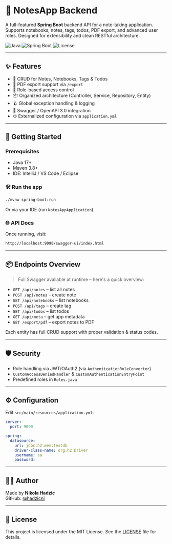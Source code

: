 # 📝 NotesApp Backend

A full-featured **Spring Boot** backend API for a note-taking application. Supports notebooks, notes, tags, todos, PDF export, and advanced user roles. Designed for extensibility and clean RESTful architecture.

![Java](https://img.shields.io/badge/Java-17+-blue?logo=java)
![Spring Boot](https://img.shields.io/badge/Spring%20Boot-3.x-brightgreen?logo=springboot)
![License](https://img.shields.io/badge/license-MIT-green)

---

## ✨ Features

- 🧾 CRUD for Notes, Notebooks, Tags & Todos
- 📄 PDF export support via `/export`
- 🔐 Role-based access control
- 📦 Organized architecture (Controller, Service, Repository, Entity)
- 🪝 Global exception handling & logging
- 🧰 Swagger / OpenAPI 3.0 integration
- ⚙️ Externalized configuration via `application.yml`

---

## 🚀 Getting Started

### Prerequisites

- Java 17+
- Maven 3.8+
- IDE: IntelliJ / VS Code / Eclipse

### 🛠️ Run the app

```bash
./mvnw spring-boot:run
```

Or via your IDE (run `NotesAppApplication`).

### 🌐 API Docs

Once running, visit:

```
http://localhost:9090/swagger-ui/index.html
```

---

## 📦 Endpoints Overview

> Full Swagger available at runtime – here's a quick overview:

- `GET /api/notes` – list all notes
- `POST /api/notes` – create note
- `GET /api/notebooks` – list notebooks
- `POST /api/tags` – create tag
- `GET /api/todos` – list todos
- `GET /api/meta` – get app metadata
- `GET /export/pdf` – export notes to PDF

Each entity has full CRUD support with proper validation & status codes.

---

## 🛡️ Security

- Role handling via JWT/OAuth2 (via `AuthenticationRoleConverter`)
- `CustomAccessDeniedHandler` & `CustomAuthenticationEntryPoint`
- Predefined roles in `Roles.java`

---

## ⚙️ Configuration

Edit `src/main/resources/application.yml`:

```yaml
server:
  port: 9090

spring:
  datasource:
    url: jdbc:h2:mem:testdb
    driver-class-name: org.h2.Driver
    username: sa
    password:
```

---

## 👨‍💻 Author

Made by **Nikola Hadzic**  
GitHub: [@hadzicni](https://github.com/hadzicni)

---

## 📄 License

This project is licensed under the MIT License. See the [LICENSE](./LICENSE) file for details.
